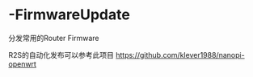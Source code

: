 # -FirmwareUpdate
分发常用的Router Firmware

R2S的自动化发布可以参考此项目
https://github.com/klever1988/nanopi-openwrt
